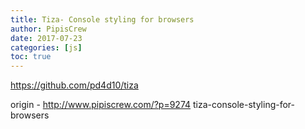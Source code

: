 ```yaml
---
title: Tiza- Console styling for browsers
author: PipisCrew
date: 2017-07-23
categories: [js]
toc: true
---
```


https://github.com/pd4d10/tiza

origin - http://www.pipiscrew.com/?p=9274 tiza-console-styling-for-browsers